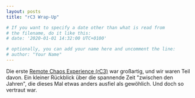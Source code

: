 ```yaml
---
layout: posts
title: "rC3 Wrap-Up"

# If you want to specify a date other than what is read from
# the filename, do it like this:
# date: '2020-01-01 14:32:00 UTC+0100'

# optionally, you can add your name here and uncomment the line:
# author: "Your Name"
---
```


Die erste [Remote Chaos Experience (rC3)]() war großartig, und wir waren Teil
davon. Ein kleiner Rückblick über die spannende Zeit "zwischen den Jahren", die
dieses Mal etwas anders ausfiel als gewöhlich. Und doch so vertraut war.
